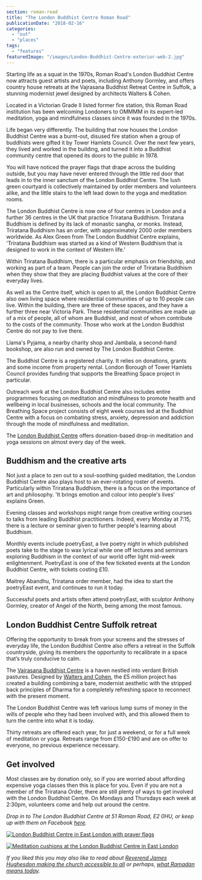```yaml
---
section: roman-road
title: "The London Buddhist Centre Roman Road"
publicationDate: "2018-02-16"
categories: 
  - "out"
  - "places"
tags: 
  - "features"
featuredImage: "/images/London-Buddhist-Centre-exterior-web-2.jpg"
---
```


Starting life as a squat in the 1970s, Roman Road's London Buddhist Centre now attracts guest artists and poets, including Anthony Gormley, and offers country house retreats at the Vajrasana Buddhist Retreat Centre in Suffolk, a stunning modernist jewel designed by architects Walters & Cohen.

Located in a Victorian Grade II listed former fire station, this Roman Road institution has been welcoming Londoners to OMMMM in its expert-led meditation, yoga and mindfulness classes since it was founded in the 1970s.

Life began very differently. The building that now houses the London Buddhist Centre was a burnt-out, disused fire station when a group of buddhists were gifted it by Tower Hamlets Council. Over the next few years, they lived and worked in the building, and turned it into a Buddhist community centre that opened its doors to the public in 1978.

You will have noticed the prayer flags that drape across the building outside, but you may have never entered through the little red door that leads in to the inner sanctum of the London Buddhist Centre. The lush green courtyard is collectively maintained by order members and volunteers alike, and the little stairs to the left lead down to the yoga and meditation rooms.

The London Buddhist Centre is now one of four centres in London and a further 36 centres in the UK that practice Triratana Buddhism. Triratana Buddhism is defined by its lack of monastic sangha, or monks. Instead, Triratana Buddhism has an order, with approximately 2000 order members worldwide. As Alex Green from The London Buddhist Centre explains, 'Triratana Buddhism was started as a kind of Western Buddhism that is designed to work in the context of Western life.'

Within Triratana Buddhism, there is a particular emphasis on friendship, and working as part of a team. People can join the order of Triratana Buddhism when they show that they are placing Buddhist values at the core of their everyday lives.

As well as the Centre itself, which is open to all, the London Buddhist Centre also own living space where residential communities of up to 10 people can live. Within the building, there are three of these spaces, and they have a further three near Victoria Park. These residential communities are made up of a mix of people, all of whom are Buddhist, and most of whom contribute to the costs of the community. Those who work at the London Buddhist Centre do not pay to live there. 

Llama's Pyjama, a nearby charity shop and Jambala, a second-hand bookshop, are also run and owned by The London Buddhist Centre.

The Buddhist Centre is a registered charity. It relies on donations, grants and some income from property rental. London Borough of Tower Hamlets Council provides funding that supports the Breathing Space project in particular.

Outreach work at the London Buddhist Centre also includes entire programmes focusing on meditation and mindfulness to promote health and wellbeing in local businesses, schools and the local community. The Breathing Space project consists of eight week courses led at the Buddhist Centre with a focus on combating stress, anxiety, depression and addiction through the mode of mindfulness and meditation.

The [London Buddhist Centre](https://www.lbc.org.uk/) offers donation-based drop-in meditation and yoga sessions on almost every day of the week.

## Buddhism and the creative arts

Not just a place to zen out to a soul-soothing guided meditation, the London Buddhist Centre also plays host to an ever-rotating roster of events. Particularly within Triratana Buddhism, there is a focus on the importance of art and philosophy. 'It brings emotion and colour into people's lives' explains Green.

Evening classes and workshops might range from creative writing courses to talks from leading Buddhist practitioners. Indeed, every Monday at 7:15, there is a lecture or seminar given to further people's learning about Buddhism.

Monthly events include poetryEast, a live poetry night in which published poets take to the stage to wax lyrical while one off lectures and seminars exploring Buddhism in the context of our world offer light mid-week enlightenment. PoetryEast is one of the few ticketed events at the London Buddhist Centre, with tickets costing £10.

Maitrey Abandhu, Triratana order member, had the idea to start the poetryEast event, and continues to run it today.

Successful poets and artists often attend poetryEast, with sculptor Anthony Gormley, creator of Angel of the North, being among the most famous.

## London Buddhist Centre Suffolk retreat

Offering the opportunity to break from your screens and the stresses of everyday life, the London Buddhist Centre also offers a retreat in the Suffolk countryside, giving its members the opportunity to recalibrate in a space that’s truly conducive to calm.

The [Vajrasana Buddhist Centre](https://www.lbc.org.uk/information/vajrasana-retreat-centre.html) is a haven nestled into verdant British pastures. Designed by [Walters and Cohen](https://waltersandcohen.com/), the £5 million project has created a building combining a bare, modernist aesthetic with the stripped back principles of Dharma for a completely refreshing space to reconnect with the present moment.

The London Buddhist Centre was left various lump sums of money in the wills of people who they had been involved with, and this allowed them to turn the centre into what it is today.

Thirty retreats are offered each year, for just a weekend, or for a full week of meditation or yoga. Retreats range from £150-£190 and are on offer to everyone, no previous experience necessary.

## Get involved

Most classes are by donation only, so if you are worried about affording expensive yoga classes then this is place for you. Even if you are not a member of the Triratana Order, there are still plenty of ways to get involved with the London Buddhist Centre. On Mondays and Thursdays each week at 2:30pm, volunteers come and help out around the centre.

_Drop in to The London Buddhist Centre at 51 Roman Road, E2 0HU, or keep up with them on Facebook [here](https://www.facebook.com/LondonBuddhistCentre/)._ 

[![London Buddhist Centre in East London with prayer flags](/images/London-Buddhist-Centre-exterior-web.jpg)](https://romanroadlondon.com/wp-content/uploads/2018/02/London-Buddhist-Centre-exterior-web.jpg)

[![Meditation cushions at the London Buddhist Centre in East London](/images/London-Buddhist-Centre-Shrine-Roman-Road-web.jpg)](https://romanroadlondon.com/wp-content/uploads/2018/02/London-Buddhist-Centre-Shrine-Roman-Road-web.jpg)

_If you liked this you may also like to read about [Reverend James Hughesdon making the church accessible to all](https://romanroadlondon.com/st-pauls-church-old-ford-road/) or perhaps, [what Ramadan means today](https://romanroadlondon.com/what-ramadan-means-today/)._

